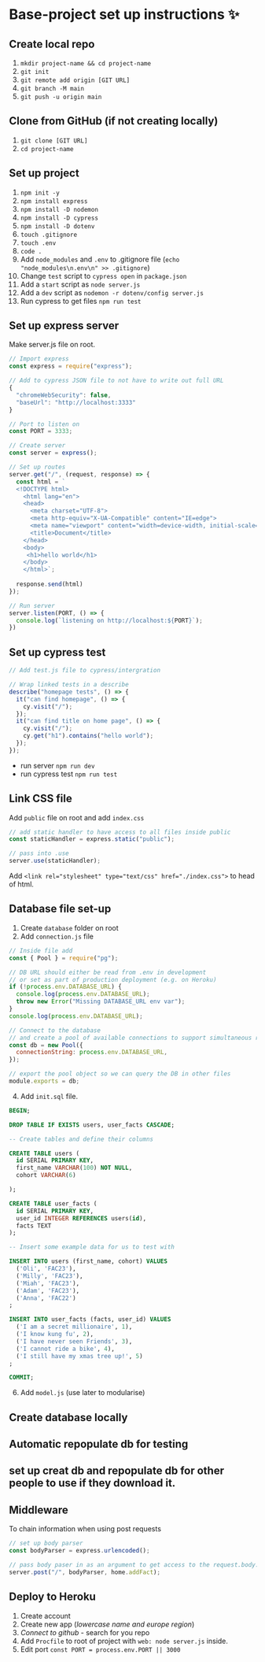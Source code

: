 # Base-project set up instructions ✨

## Create local repo
1. `mkdir project-name && cd project-name`
2. `git init`
3. `git remote add origin [GIT URL]`
4. `git branch -M main`
5. `git push -u origin main`

## Clone from GitHub (if not creating locally)
1. `git clone [GIT URL]`
2. `cd project-name`

## Set up project
1. `npm init -y`
2. `npm install express`
3. `npm install -D nodemon`
3. `npm install -D cypress`
3. `npm install -D dotenv`
4. `touch .gitignore`
5. `touch .env`
6. `code .`
7. Add `node_modules` and `.env` to .gitignore file (`echo "node_modules\n.env\n" >> .gitignore`)
8. Change `test` script to `cypress open` in `package.json`
9. Add a `start` script as `node server.js` 
10. Add a `dev` script as `nodemon -r dotenv/config server.js` 
11. Run cypress to get files `npm run test`

## Set up express server
Make server.js file on root. 
```js
// Import express
const express = require("express");

// Add to cypress JSON file to not have to write out full URL
{
  "chromeWebSecurity": false,
  "baseUrl": "http://localhost:3333"
}

// Port to listen on
const PORT = 3333;

// Create server
const server = express();

// Set up routes
server.get("/", (request, response) => { 
  const html = `
  <!DOCTYPE html>
    <html lang="en">
    <head>
      <meta charset="UTF-8">
      <meta http-equiv="X-UA-Compatible" content="IE=edge">
      <meta name="viewport" content="width=device-width, initial-scale=1.0">
      <title>Document</title>
    </head>
    <body>
     <h1>hello world</h1>
    </body>
    </html>`;
    
  response.send(html)
});

// Run server
server.listen(PORT, () => { 
  console.log(`listening on http://localhost:${PORT}`);
})
```

## Set up cypress test 
```js
// Add test.js file to cypress/intergration

// Wrap linked tests in a describe
describe("homepage tests", () => {
  it("can find homepage", () => {
    cy.visit("/");
  });
  it("can find title on home page", () => {
    cy.visit("/");
    cy.get("h1").contains("hello world");
  });
});

```
- run server `npm run dev`
- run cypress test `npm run test`

## Link CSS file 
Add `public` file on root and add `index.css`
```js
// add static handler to have access to all files inside public
const staticHandler = express.static("public");

// pass into .use
server.use(staticHandler);
```
Add `<link rel="stylesheet" type="text/css" href="./index.css">` to head of html.

## Database file set-up 
1. Create `database` folder on root
2. Add `connection.js` file
```js
// Inside file add
const { Pool } = require("pg");

// DB URL should either be read from .env in development
// or set as part of production deployment (e.g. on Heroku)
if (!process.env.DATABASE_URL) {
  console.log(process.env.DATABASE_URL);
  throw new Error("Missing DATABASE_URL env var");
}
console.log(process.env.DATABASE_URL);

// Connect to the database
// and create a pool of available connections to support simultaneous requests
const db = new Pool({
  connectionString: process.env.DATABASE_URL,
});

// export the pool object so we can query the DB in other files
module.exports = db;
```
4. Add `init.sql` file.
```sql 
BEGIN;

DROP TABLE IF EXISTS users, user_facts CASCADE;

-- Create tables and define their columns

CREATE TABLE users (
  id SERIAL PRIMARY KEY,
  first_name VARCHAR(100) NOT NULL,
  cohort VARCHAR(6)

);

CREATE TABLE user_facts (
  id SERIAL PRIMARY KEY,
  user_id INTEGER REFERENCES users(id),
  facts TEXT
);

-- Insert some example data for us to test with

INSERT INTO users (first_name, cohort) VALUES
  ('Oli', 'FAC23'),
  ('Milly', 'FAC23'),
  ('Miah', 'FAC23'),
  ('Adam', 'FAC23'),
  ('Anna', 'FAC22')
;

INSERT INTO user_facts (facts, user_id) VALUES
  ('I am a secret millionaire', 1),
  ('I know kung fu', 2),
  ('I have never seen Friends', 3),
  ('I cannot ride a bike', 4),
  ('I still have my xmas tree up!', 5)
;

COMMIT;

```
6. Add `model.js` (use later to modularise)

## Create database locally


## Automatic repopulate db for testing 

## set up creat db and repopulate db for other people to use if they download it. 

## Middleware 
To chain information when using post requests
```js
// set up body parser
const bodyParser = express.urlencoded();

// pass body paser in as an argument to get access to the request.body.
server.post("/", bodyParser, home.addFact);
```

## Deploy to Heroku
1. Create account
2. Create new app (*lowercase name and europe region*)
3. *Connect to github* - search for you repo
4. Add `Procfile` to root of project with `web: node server.js` inside.
5. Edit port `const PORT = process.env.PORT || 3000` 






